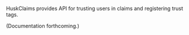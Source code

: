 HuskClaims provides API for trusting users in claims and registering trust tags.

(Documentation forthcoming.)